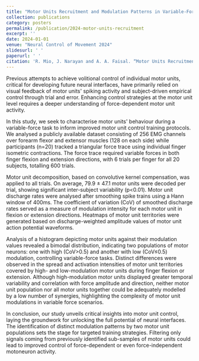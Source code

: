 ```yaml
---
title: "Motor Units Recruitment and Modulation Patterns in Variable-Force Single Digit Tasks"
collection: publications
category: posters
permalink: /publication/2024-motor-units-recruitment
excerpt: ''
date: 2024-01-01
venue: "Neural Control of Movement 2024"
slidesurl: ' '
paperurl: ' '
citation: 'R. Mio, J. Narayan and A. A. Faisal. “Motor Units Recruitment and Modulation Patterns in Variable-Force Single Digit Tasks”, Neural Control of Movement 2024.'
---
```


Previous attempts to achieve volitional control of individual motor units, critical for developing future neural interfaces, have primarily relied on visual feedback of motor units' spiking activity and subject-driven empirical control through trial and error. Enhancing control strategies at the motor unit level requires a deeper understanding of force-dependent motor unit activity.

In this study, we seek to characterise motor units' behaviour during a variable-force task to inform improved motor unit control training protocols. We analysed a publicly available dataset consisting of 256 EMG channels over forearm flexor and extensor muscles (128 on each side) while participants (n=20) tracked a triangular force trace using individual finger isometric contractions. The force trace required variable forces in both finger flexion and extension directions, with 6 trials per finger for all 20 subjects, totalling 600 trials.

Motor unit decomposition, based on convolutive kernel compensation, was applied to all trials. On average, 79.9 ± 47.1 motor units were decoded per trial, showing significant inter-subject variability (p<0.01). Motor unit discharge rates were analysed after smoothing spike trains using a Hann window of 400ms. The coefficient of variation (CoV) of smoothed discharge rates served as a measure of modulation intensity for each motor unit in flexion or extension directions. Heatmaps of motor unit territories were generated based on discharge-weighted amplitude values of motor unit action potential waveforms.

Analysis of a histogram depicting motor units against their modulation values revealed a bimodal distribution, indicating two populations of motor neurons: one with high (CoV>0.5) and another with low (CoV≤0.5) modulation, controlling variable-force tasks. Distinct differences were observed in the spread and activation intensities of motor unit territories covered by high- and low-modulation motor units during finger flexion or extension. Although high-modulation motor units displayed greater temporal variability and correlation with force amplitude and direction, neither motor unit population nor all motor units together could be adequately modelled by a low number of synergies, highlighting the complexity of motor unit modulations in variable force scenarios.

In conclusion, our study unveils critical insights into motor unit control, laying the groundwork for unlocking the full potential of neural interfaces. The identification of distinct modulation patterns by two motor unit populations sets the stage for targeted training strategies. Filtering only signals coming from previously identified sub-samples of motor units could lead to improved control of force-dependent or even force-independent motoneuron activity.